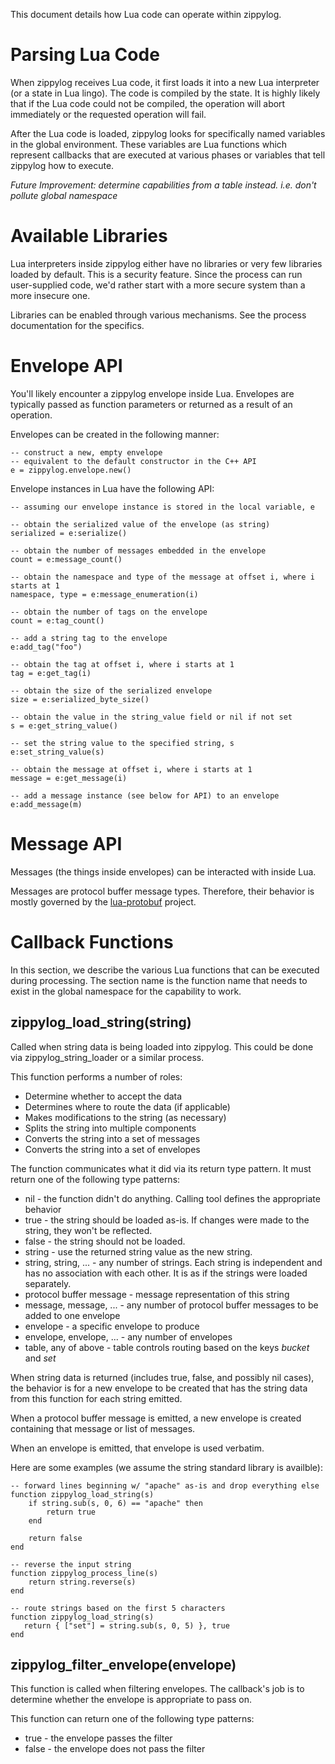 This document details how Lua code can operate within zippylog.

# Parsing Lua Code

When zippylog receives Lua code, it first loads it into a new Lua interpreter (or a state in Lua lingo). The code is compiled by the state. It is highly likely that if the Lua code could not be compiled, the operation will abort immediately or the requested operation will fail.

After the Lua code is loaded, zippylog looks for specifically named variables in the global environment. These variables are Lua functions which represent callbacks that are executed at various phases or variables that tell zippylog how to execute.

*Future Improvement: determine capabilities from a table instead. i.e. don't pollute global namespace*

# Available Libraries

Lua interpreters inside zippylog either have no libraries or very few libraries loaded by default. This is a security feature. Since the process can run user-supplied code, we'd rather start with a more secure system than a more insecure one.

Libraries can be enabled through various mechanisms. See the process documentation for the specifics.

# Envelope API

You'll likely encounter a zippylog envelope inside Lua. Envelopes are typically passed as function parameters or returned as a result of an operation.

Envelopes can be created in the following manner:

    -- construct a new, empty envelope
    -- equivalent to the default constructor in the C++ API
    e = zippylog.envelope.new()

Envelope instances in Lua have the following API:

    -- assuming our envelope instance is stored in the local variable, e

    -- obtain the serialized value of the envelope (as string)
    serialized = e:serialize()

    -- obtain the number of messages embedded in the envelope
    count = e:message_count()

    -- obtain the namespace and type of the message at offset i, where i starts at 1
    namespace, type = e:message_enumeration(i)

    -- obtain the number of tags on the envelope
    count = e:tag_count()

    -- add a string tag to the envelope
    e:add_tag("foo")

    -- obtain the tag at offset i, where i starts at 1
    tag = e:get_tag(i)

    -- obtain the size of the serialized envelope
    size = e:serialized_byte_size()

    -- obtain the value in the string_value field or nil if not set
    s = e:get_string_value()

    -- set the string value to the specified string, s
    e:set_string_value(s)

    -- obtain the message at offset i, where i starts at 1
    message = e:get_message(i)

    -- add a message instance (see below for API) to an envelope
    e:add_message(m)

# Message API

Messages (the things inside envelopes) can be interacted with inside Lua.

Messages are protocol buffer message types. Therefore, their behavior is mostly governed by the [lua-protobuf](https://github.com/indygreg/lua-protobuf) project.

# Callback Functions

In this section, we describe the various Lua functions that can be executed during processing. The section name is the function name that needs to exist in the global namespace for the capability to work.

## zippylog_load_string(string)

Called when string data is being loaded into zippylog. This could be done via
zippylog_string_loader or a similar process.

This function performs a number of roles:

* Determine whether to accept the data
* Determines where to route the data (if applicable)
* Makes modifications to the string (as necessary)
* Splits the string into multiple components
* Converts the string into a set of messages
* Converts the string into a set of envelopes

The function communicates what it did via its return type pattern. It must
return one of the following type patterns:

* nil - the function didn't do anything. Calling tool defines the appropriate behavior
* true - the string should be loaded as-is. If changes were made to the string, they won't be reflected.
* false - the string should not be loaded.
* string - use the returned string value as the new string.
* string, string, ... - any number of strings. Each string is independent and has no association with each other. It is as if the strings were loaded separately.
* protocol buffer message - message representation of this string
* message, message, ... - any number of protocol buffer messages to be added to one envelope
* envelope - a specific envelope to produce
* envelope, envelope, ... - any number of envelopes
* table, any of above - table controls routing based on the keys *bucket* and *set*

When string data is returned (includes true, false, and possibly nil cases),
the behavior is for a new envelope to be created that has the string data from
this function for each string emitted.

When a protocol buffer message is emitted, a new envelope is created containing
that message or list of messages.

When an envelope is emitted, that envelope is used verbatim.

Here are some examples (we assume the string standard library is availble):

    -- forward lines beginning w/ "apache" as-is and drop everything else
    function zippylog_load_string(s)
        if string.sub(s, 0, 6) == "apache" then
            return true
        end

        return false
    end

    -- reverse the input string
    function zippylog_process_line(s)
        return string.reverse(s)
    end

    -- route strings based on the first 5 characters
    function zippylog_load_string(s)
       return { ["set"] = string.sub(s, 0, 5) }, true
    end

## zippylog_filter_envelope(envelope)

This function is called when filtering envelopes. The callback's job is to
determine whether the envelope is appropriate to pass on.

This function can return one of the following type patterns:

* true - the envelope passes the filter
* false - the envelope does not pass the filter